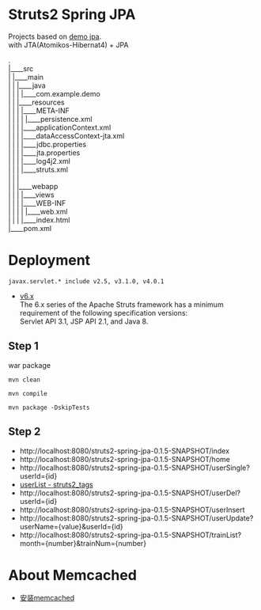 Struts2 Spring JPA
===============

Projects based on [demo jpa](https://github.com/xiaobin80/demo-jpa-spring-boot2-mysql).    
  with JTA(Atomikos-Hibernat4) + JPA

.        
|____src        
| |____main        
| | |____java        
| | | |____com.example.demo    
| | |____resources    
| | | |____META-INF    
| | | | |____persistence.xml    
| | | |____applicationContext.xml    
| | | |____dataAccessContext-jta.xml    
| | | |____jdbc.properties    
| | | |____jta.properties    
| | | |____log4j2.xml    
| | | |____struts.xml    
| | |        
| | |____webapp        
| | | |____views       
| | | |____WEB-INF        
| | | | |____web.xml        
| | | |____index.html        
|____pom.xml


# Deployment
```
javax.servlet.* include v2.5, v3.1.0, v4.0.1
```
- [v6.x](https://struts.apache.org/announce-2022.html)    
The 6.x series of the Apache Struts framework has a minimum requirement of the following specification versions:    
Servlet API 3.1, JSP API 2.1, and Java 8.


## Step 1
war package
```
mvn clean
```

```
mvn compile
```

```
mvn package -DskipTests
```


## Step 2
- http://localhost:8080/struts2-spring-jpa-0.1.5-SNAPSHOT/index
- http://localhost:8080/struts2-spring-jpa-0.1.5-SNAPSHOT/home
- http://localhost:8080/struts2-spring-jpa-0.1.5-SNAPSHOT/userSingle?userId={id}
- [userList - struts2_tags](http://localhost:8080/struts2-spring-jpa-0.1.5-SNAPSHOT/userList)
- http://localhost:8080/struts2-spring-jpa-0.1.5-SNAPSHOT/userDel?userId={id}
- http://localhost:8080/struts2-spring-jpa-0.1.5-SNAPSHOT/userInsert
- http://localhost:8080/struts2-spring-jpa-0.1.5-SNAPSHOT/userUpdate?userName={value}&userId={id}
- http://localhost:8080/struts2-spring-jpa-0.1.5-SNAPSHOT/trainList?month={number}&trainNum={number}


# About Memcached
- [安装memcached](https://tdtc-hrb.github.io/csdn/post/ops_memcached_ubuntu/)
